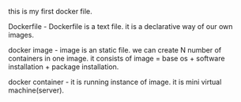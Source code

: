 this is my first docker file.

Dockerfile - Dockerfile is a text file.
 it is a declarative way of our own images.

docker image - image is an static file.
we can create N number of containers in one image.
it consists of 
                            image = base os + software installation + package installation.

docker container - it is running instance of image.
it is mini virtual machine(server).

